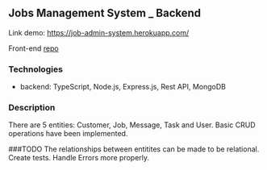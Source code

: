 ## Jobs Management System _ Backend

Link demo: https://job-admin-system.herokuapp.com/

Front-end [repo][repo]

### Technologies
* backend: TypeScript, Node.js, Express.js, Rest API, MongoDB

### Description
There are 5 entities: Customer, Job, Message, Task and User. Basic CRUD operations have been implemented.

###TODO
The relationships between entitites can be made to be relational.
Create tests.
Handle Errors more properly.

[repo]: https://github.com/dungvo0111/job-admin-client

